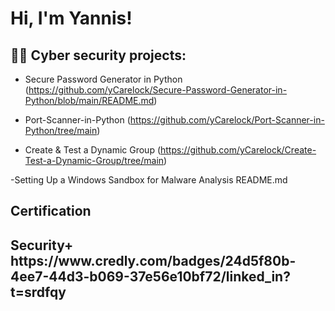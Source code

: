 <h1>Hi, I'm Yannis! 

<h2>👨‍💻 Cyber security projects:</h2>


- Secure Password Generator in Python (https://github.com/yCarelock/Secure-Password-Generator-in-Python/blob/main/README.md)


- Port-Scanner-in-Python (https://github.com/yCarelock/Port-Scanner-in-Python/tree/main)

- Create & Test a Dynamic Group (https://github.com/yCarelock/Create-Test-a-Dynamic-Group/tree/main)

-Setting Up a Windows Sandbox for Malware Analysis README.md
<h2> Certification</h2>
<h2> Security+  https://www.credly.com/badges/24d5f80b-4ee7-44d3-b069-37e56e10bf72/linked_in?t=srdfqy



